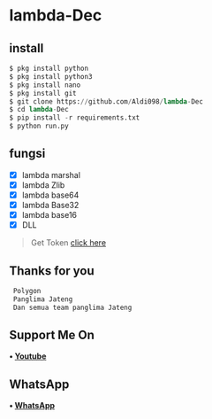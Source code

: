 # lambda-Dec


## install
```python
$ pkg install python
$ pkg install python3
$ pkg install nano
$ pkg install git
$ git clone https://github.com/Aldi098/lambda-Dec
$ cd lambda-Dec
$ pip install -r requirements.txt
$ python run.py

```

## fungsi
- [x] lambda marshal
- [x] lambda Zlib
- [x] lambda base64
- [x] lambda Base32
- [x] lambda base16
- [x] DLL

> Get Token [click here](https://sfile.mobi/34w5pODdgI3)
## Thanks for you
```php
 Polygon
 Panglima Jateng
 Dan semua team panglima Jateng
```
## Support Me On
<b>• [Youtube](https://youtube.com/channel/UC7ygjAbDjuiN76PqOlJm40A)</b>
</br>
## WhatsApp
<b>• [WhatsApp](https://api.whatsapp.com/send?phone=+62852-9500-4078&text=Assalamualaikum)</b>
<br>

